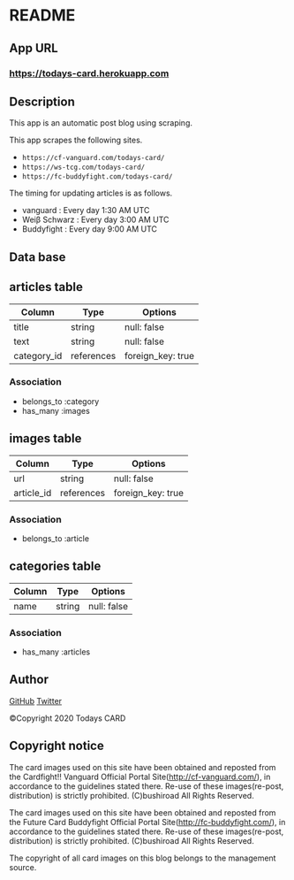 # README

## App URL
### **https://todays-card.herokuapp.com**


## Description
This app is an automatic post blog using scraping.

This app scrapes the following sites.
- `https://cf-vanguard.com/todays-card/`
- `https://ws-tcg.com/todays-card/`
- `https://fc-buddyfight.com/todays-card/`

The timing for updating articles is as follows.
- vanguard : Every day 1:30 AM UTC
- Weiβ Schwarz : Every day 3:00 AM UTC
- Buddyfight : Every day 9:00 AM UTC


## Data base
## articles table
|Column|Type|Options|
|------|----|-------|
|title|string|null: false|
|text|string|null: false|
|category_id|references|foreign_key: true|
### Association
- belongs_to :category
- has_many :images


## images table
|Column|Type|Options|
|------|----|-------|
|url|string|null: false|
|article_id|references|foreign_key: true|
### Association
- belongs_to :article


## categories table
|Column|Type|Options|
|------|----|-------|
|name|string|null: false|
### Association
- has_many :articles


## Author
[GitHub](https://github.com/hayatenshi)
[Twitter](https://twitter.com/Brave_the_Front)

©︎Copyright 2020 Todays CARD


## Copyright notice
The card images used on this site have been obtained and reposted from the
Cardfight!! Vanguard Official Portal Site(http://cf-vanguard.com/), in
accordance to the guidelines stated there. Re-use of these images(re-post,
distribution) is strictly prohibited.
(C)bushiroad All Rights Reserved. 

The card images used on this site have been obtained and reposted from the
Future Card Buddyfight Official Portal Site(http://fc-buddyfight.com/), in
accordance to the guidelines stated there. Re-use of these images(re-post,
distribution) is strictly prohibited.
(C)bushiroad All Rights Reserved. 

The copyright of all card images on this blog belongs to the management source.